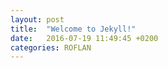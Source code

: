 ```yaml
---
layout: post
title:  "Welcome to Jekyll!"
date:   2016-07-19 11:49:45 +0200
categories: ROFLAN
---
```

